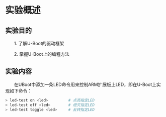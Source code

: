 # 实验概述

## 实验目的

&emsp;&emsp;1. 了解U-Boot的驱动框架

&emsp;&emsp;2. 掌握U-Boot上的编程方法

## 实验内容

&emsp;&emsp;在UBoot中添加一条LED命令用来控制ARM扩展板上LED，即在U-Boot上实现如下命令：

```bash
> led-test on <led>         # 点亮指定LED  
> led-test off <led>        # 熄灭指定LED  
> led-test toggle <led>     # 反转指定LED  
```
